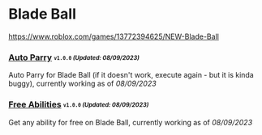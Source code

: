 # Blade Ball
https://www.roblox.com/games/13772394625/NEW-Blade-Ball

### [Auto Parry](/BladeBall/Scripts/autoparry.lua) <sub><sup>`v1.0.0` *(Updated: 08/09/2023)*</sup></sub>
Auto Parry for Blade Ball (if it doesn't work, execute again - but it is kinda buggy), currently working as of *08/09/2023*

### [Free Abilities](/BladeBall/Scripts/freeabilities.lua) <sub><sup>`v1.0.0` *(Updated: 08/09/2023)*</sup></sub>
Get any ability for free on Blade Ball, currently working as of *08/09/2023*
